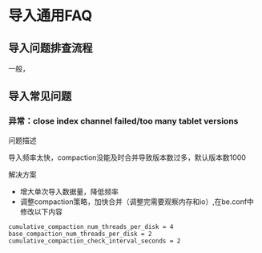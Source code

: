 # 导入通用FAQ

## 导入问题排查流程

一般，

## 导入常见问题

### 异常：close index channel failed/too many tablet versions

问题描述

导入频率太快，compaction没能及时合并导致版本数过多，默认版本数1000

解决方案

* 增大单次导入数据量，降低频率
* 调整compaction策略，加快合并（调整完需要观察内存和io）,在be.conf中修改以下内容

```plain text
cumulative_compaction_num_threads_per_disk = 4
base_compaction_num_threads_per_disk = 2
cumulative_compaction_check_interval_seconds = 2
```
